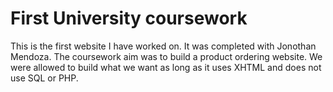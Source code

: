 # First University coursework
This is the first website I have worked on. It was completed with Jonothan Mendoza. 
The coursework aim was to build a product ordering website. We were allowed to build what we want as long as it uses XHTML and does not use SQL or PHP.
